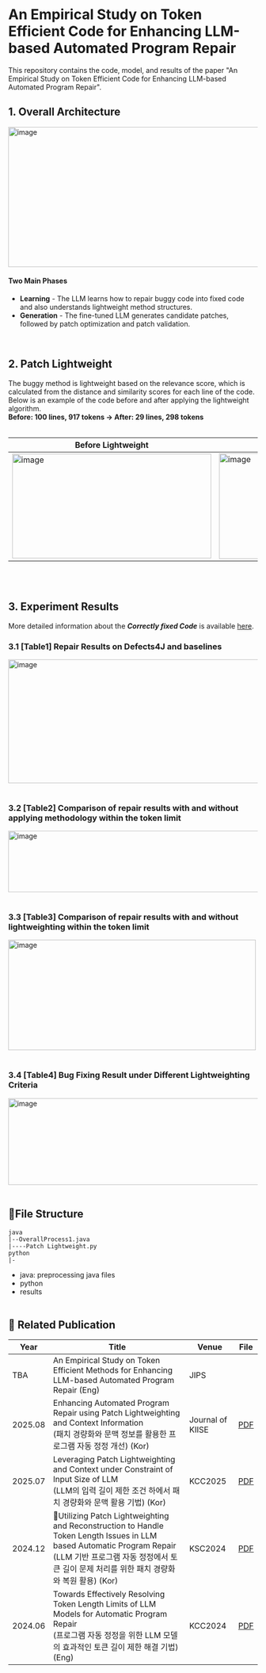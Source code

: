 # An Empirical Study on Token Efficient Code for Enhancing LLM-based Automated Program Repair

This repository contains the code, model, and results of the paper "An Empirical Study on Token Efficient Code for Enhancing LLM-based Automated Program Repair".

## 1. Overall Architecture
<img width="812" height="283" alt="image" src="https://github.com/user-attachments/assets/6e8bd231-0b0e-4baf-bf74-ceef39dfdcae" />


#### Two Main Phases
- **Learning**  -  The LLM learns how to repair buggy code into fixed code and also understands lightweight method structures.
- **Generation** - The fine-tuned LLM generates candidate patches, followed by patch optimization and patch validation.
<br>

## 2. Patch Lightweight

The buggy method is lightweight based on the relevance score, which is calculated from the distance and similarity scores for each line of the code. Below is an example of the code before and after applying the lightweight algorithm.<br>
**Before: 100 lines, 917 tokens -> After: 29 lines, 298 tokens**
<br><br>

|Before Lightweight|After Lightweight|
|----|-----|
|<img width="402" height="211" alt="image" src="https://github.com/user-attachments/assets/cebd7151-bfdc-4a84-9938-22dbd6d23b37" />|<img width="406" height="213" alt="image" src="https://github.com/user-attachments/assets/95346580-85c5-4927-a584-06fb123f96ce" />|
<br><br>


## 3. Experiment Results
More detailed information about the ***Correctly fixed Code*** is available [here](./results).

### 3.1 [Table1] Repair Results on Defects4J and baselines

<img width="700" height="250" alt="image" src="https://github.com/user-attachments/assets/c004417c-23b1-4b5a-893d-dfde7c3b2dc4" />
<br><br>

### 3.2 [Table2] Comparison of repair results with and without applying methodology within the token limit

<img width="550" height="124" alt="image" src="https://github.com/user-attachments/assets/7840d9d5-4057-4543-bb9b-55972d37292f" />
<br><br>

### 3.3 [Table3] Comparison of repair results with and without lightweighting within the token limit

<img width="500" height="223" alt="image" src="https://github.com/user-attachments/assets/a354445f-8db0-4e3c-95c3-1f0a219a601c" />
<br><br>

### 3.4 [Table4] Bug Fixing Result under Different Lightweighting Criteria

<img width="700" height="175" alt="image" src="https://github.com/user-attachments/assets/62f5d9b1-ba0c-46a2-95fa-2606cc696379" />
<br><br>

## 📁File Structure
```
java
|--OverallProcess1.java
|----Patch Lightweight.py
python
|-
```
- java: preprocessing java files
- python
- results
<br><br>

## 📄 Related Publication
|Year|Title|Venue|File|
|-----|----------------------------------------------------------------------|---------|----------------------|
|TBA| An Empirical Study on Token Efficient Methods for Enhancing LLM-based Automated Program Repair (Eng)|JIPS| |
|2025.08|Enhancing Automated Program Repair using Patch Lightweighting and Context Information<br>(패치 경량화와 문맥 정보를 활용한 프로그램 자동 정정 개선) (Kor)|Journal of KIISE|[PDF](papers/APR2.pdf)| 
|2025.07|Leveraging Patch Lightweighting and Context under Constraint of Input Size of LLM<br>(LLM의 입력 길이 제한 조건 하에서 패치 경량화와 문맥 활용 기법) (Kor)|KCC2025|[PDF](papers/APR1.pdf)|    
|2024.12|🥇Utilizing Patch Lightweighting and Reconstruction to Handle Token Length Issues in LLM based Automatic Program Repair<br>(LLM 기반 프로그램 자동 정정에서 토큰 길이 문제 처리를 위한 패치 경량화와 복원 활용) (Kor)|KSC2024|[PDF](papers/APR3.pdf)| 
|2024.06|Towards Effectively Resolving Token Length Limits of LLM Models for Automatic Program Repair<br>(프로그램 자동 정정을 위한 LLM 모델의 효과적인 토큰 길이 제한 해결 기법) (Eng)|KCC2024|[PDF](papers/APR4.pdf)|

